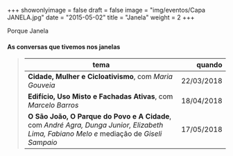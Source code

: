 +++
showonlyimage = false
draft = false
image = "img/eventos/Capa JANELA.jpg"
date = "2015-05-02"
title = "Janela"
weight = 2
+++



Porque Janela
<!--more-->




#### As conversas que tivemos nos janelas

> tema          | quando
> -----     | ---:
> **Cidade, Mulher e Cicloativismo**, com *Maria Gouveia* |   22/03/2018
> **Edifício, Uso Misto e Fachadas Ativas**, com *Marcelo Barros* |    18/04/2018
> **O São João, O Parque do Povo e A Cidade**, com *André Agra, Dunga Junior, Elizabeth Lima, Fabiano Melo e* mediação de *Giseli Sampaio* |   17/05/2018



<style>
table:nth-of-type(1) {
    display:table;
    width:100%;
}
table:nth-of-type(1) th:nth-of-type(2) {
    width:10%;
}
</style>
